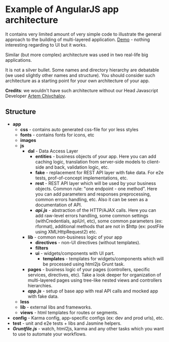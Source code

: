 # Example of AngularJS app architecture

It contains very limited amount of very simple code to illustrate the general approach to the building of multi-layered application. [Demo](http://andreev-artem.github.io/angular_experiments/examples/architecture/app/index_mock.html#/admin/users) - nothing interesting regarding to UI but it works.

Similar (but more complex) architecture was used in two real-life big applications.

It is not a silver bullet. Some names and directory hierarchy are debatable (we used slightly other names and structure).
You should consider such architecture as a starting point for your own architecture of your app.

**Credits**: we wouldn't have such architecture without our Head Javascript Developer [Artem Chivchalov](https://github.com/artch).

## Structure

* **app**
    * **css** - contains auto generated css-file for yor less styles
    * **fonts** - contains fonts for icons, etc
    * **images**
    * **js**
        * **dal** - Data Access Layer
            * **entities** - business objects of your app. Here you can add caching logic, translation from server-side models to client-side and back, validation logic, etc.
            * **fake** - replacement for REST API layer with fake data. For e2e tests, prof-of-concept implementations, etc.
            * **rest** - REST API layer which will be used by your business objects. Common rule: "one endpoint - one method". Here you can add parameters and responses preprocessing, common errors handling, etc. Also it can be seen as a documentation of API.
            * ***api.js*** - abstraction of the HTTP/AJAX calls. Here you can add raw-level errors handling, some common settings (withCredentials, apiUrl, etc), some common parameters (ex: rformat), additional methods that are not in $http (ex: postFile using XMLHttpRequest2) etc.
        * **lib** - common non-business logic of your app
            * **directives** - non-UI directives (without templates).
            * **filters**
            * **ui** - widgets/components with UI part.
                * **templates** - templates for widgets/components which will be processed using html2js Grunt task.
        * **pages** - business logic of your pages (controllers, specific services, directives, etc). Take a look deeper for organization of multi-layered pages using tree-like nested views and controllers hierarchies.
        * ***app.js*** - setup of base app with real API calls and mocked app with fake data.
    * **less**
    * **lib** - external libs and frameworks.
    * **views** - html templates for routes or segments.
* **config** - Karma config, app-specific configs (ex: dev and prod urls), etc.
* **test** - unit and e2e tests + libs and Jasmine helpers.
* ***Gruntfile.js*** - watch, html2js, karma and any other tasks which you want to use to automate your workflows.